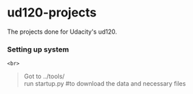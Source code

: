 ud120-projects
==============

The projects done for Udacity's ud120.

### Setting up system
`<br>`
> Got to ../tools/ <br/>
> run startup.py #to download the data and necessary files

